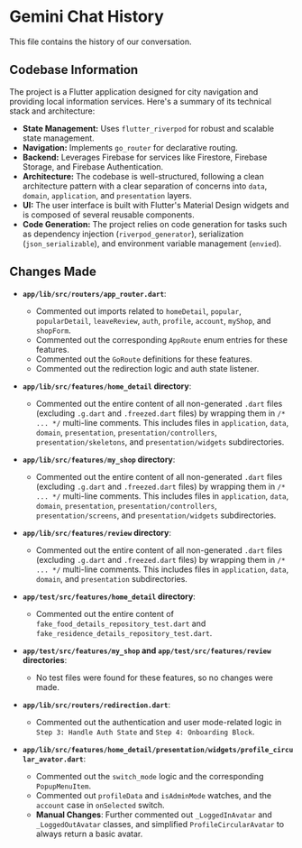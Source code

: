 # Gemini Chat History

This file contains the history of our conversation.

## Codebase Information

The project is a Flutter application designed for city navigation and providing local information services. Here's a summary of its technical stack and architecture:

- **State Management:** Uses `flutter_riverpod` for robust and scalable state management.
- **Navigation:** Implements `go_router` for declarative routing.
- **Backend:** Leverages Firebase for services like Firestore, Firebase Storage, and Firebase Authentication.
- **Architecture:** The codebase is well-structured, following a clean architecture pattern with a clear separation of concerns into `data`, `domain`, `application`, and `presentation` layers.
- **UI:** The user interface is built with Flutter's Material Design widgets and is composed of several reusable components.
- **Code Generation:** The project relies on code generation for tasks such as dependency injection (`riverpod_generator`), serialization (`json_serializable`), and environment variable management (`envied`).

## Changes Made

- **`app/lib/src/routers/app_router.dart`**:
    - Commented out imports related to `homeDetail`, `popular`, `popularDetail`, `leaveReview`, `auth`, `profile`, `account`, `myShop`, and `shopForm`.
    - Commented out the corresponding `AppRoute` enum entries for these features.
    - Commented out the `GoRoute` definitions for these features.
    - Commented out the redirection logic and auth state listener.

- **`app/lib/src/features/home_detail` directory**:
    - Commented out the entire content of all non-generated `.dart` files (excluding `.g.dart` and `.freezed.dart` files) by wrapping them in `/* ... */` multi-line comments. This includes files in `application`, `data`, `domain`, `presentation`, `presentation/controllers`, `presentation/skeletons`, and `presentation/widgets` subdirectories.

- **`app/lib/src/features/my_shop` directory**:
    - Commented out the entire content of all non-generated `.dart` files (excluding `.g.dart` and `.freezed.dart` files) by wrapping them in `/* ... */` multi-line comments. This includes files in `application`, `data`, `domain`, `presentation`, `presentation/controllers`, `presentation/screens`, and `presentation/widgets` subdirectories.

- **`app/lib/src/features/review` directory**:
    - Commented out the entire content of all non-generated `.dart` files (excluding `.g.dart` and `.freezed.dart` files) by wrapping them in `/* ... */` multi-line comments. This includes files in `application`, `data`, `domain`, and `presentation` subdirectories.

- **`app/test/src/features/home_detail` directory**:
    - Commented out the entire content of `fake_food_details_repository_test.dart` and `fake_residence_details_repository_test.dart`.

- **`app/test/src/features/my_shop` and `app/test/src/features/review` directories**:
    - No test files were found for these features, so no changes were made.

- **`app/lib/src/routers/redirection.dart`**:
    - Commented out the authentication and user mode-related logic in `Step 3: Handle Auth State` and `Step 4: Onboarding Block`.

- **`app/lib/src/features/home_detail/presentation/widgets/profile_circular_avator.dart`**:
    - Commented out the `switch_mode` logic and the corresponding `PopupMenuItem`.
    - Commented out `profileData` and `isAdminMode` watches, and the `account` case in `onSelected` switch.
    - **Manual Changes**: Further commented out `_LoggedInAvatar` and `_LoggedOutAvatar` classes, and simplified `ProfileCircularAvatar` to always return a basic avatar.